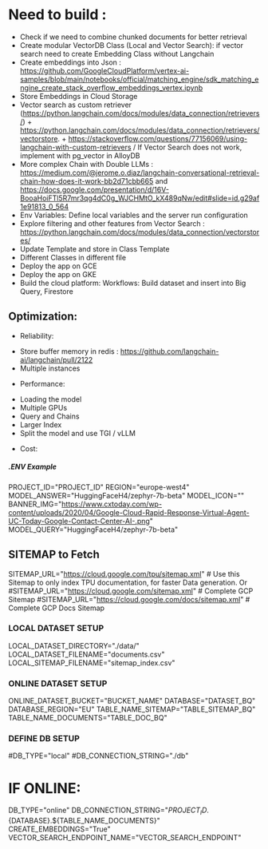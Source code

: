 # Need to build :
- Check if we need to combine chunked documents for better retrieval
- Create modular VectorDB Class (Local and Vector Search): if vector search need to create Embedding Class without Langchain
- Create embeddings into Json : https://github.com/GoogleCloudPlatform/vertex-ai-samples/blob/main/notebooks/official/matching_engine/sdk_matching_engine_create_stack_overflow_embeddings_vertex.ipynb
- Store Embeddings in Cloud Storage
- Vector search as custom retriever (https://python.langchain.com/docs/modules/data_connection/retrievers/) + https://python.langchain.com/docs/modules/data_connection/retrievers/vectorstore. + https://stackoverflow.com/questions/77156069/using-langchain-with-custom-retrievers / If Vector Search does not work, implement with pg_vector in AlloyDB
- More complex Chain with Double LLMs : https://medium.com/@jerome.o.diaz/langchain-conversational-retrieval-chain-how-does-it-work-bb2d71cbb665 and https://docs.google.com/presentation/d/16V-BooaHoiFTl5R7mr3qg4dC0g_WJCHMtO_kX489qNw/edit#slide=id.g29af1e91813_0_564
- Env Variables: Define local variables and the server run configuration
- Explore filtering and other features from Vector Search : https://python.langchain.com/docs/modules/data_connection/vectorstores/ 
- Update Template and store in Class Template
- Different Classes in different file
- Deploy the app on GCE
- Deploy the app on GKE
- Build the cloud platform: Workflows: Build dataset and insert into Big Query, Firestore


## Optimization: 
* Reliability: 
- Store buffer memory in redis : https://github.com/langchain-ai/langchain/pull/2122
- Multiple instances
* Performance: 
- Loading the model
- Multiple GPUs
- Query and Chains
- Larger Index
- Split the model and use TGI / vLLM
* Cost: 




##### .ENV Example

PROJECT_ID="PROJECT_ID"
REGION="europe-west4"
MODEL_ANSWER="HuggingFaceH4/zephyr-7b-beta"
MODEL_ICON=""
BANNER_IMG="https://www.cxtoday.com/wp-content/uploads/2020/04/Google-Cloud-Rapid-Response-Virtual-Agent-UC-Today-Google-Contact-Center-AI-.png"
MODEL_QUERY="HuggingFaceH4/zephyr-7b-beta"

## SITEMAP to Fetch
SITEMAP_URL="https://cloud.google.com/tpu/sitemap.xml" # Use this Sitemap to only index TPU documentation, for faster Data generation. Or 
#SITEMAP_URL="https://cloud.google.com/sitemap.xml" # Complete GCP Sitemap
#SITEMAP_URL="https://cloud.google.com/docs/sitemap.xml" # Complete GCP Docs Sitemap

### LOCAL DATASET SETUP ###
LOCAL_DATASET_DIRECTORY="./data/"
LOCAL_DATASET_FILENAME="documents.csv"
LOCAL_SITEMAP_FILENAME="sitemap_index.csv"

### ONLINE DATASET SETUP ###
ONLINE_DATASET_BUCKET="BUCKET_NAME"
DATABASE="DATASET_BQ"
DATABASE_REGION="EU"
TABLE_NAME_SITEMAP="TABLE_SITEMAP_BQ"
TABLE_NAME_DOCUMENTS="TABLE_DOC_BQ"

### DEFINE DB SETUP
#DB_TYPE="local"
#DB_CONNECTION_STRING="./db"
# IF ONLINE:
DB_TYPE="online"
DB_CONNECTION_STRING="${PROJECT_ID}.${DATABASE}.${TABLE_NAME_DOCUMENTS}"
CREATE_EMBEDDINGS="True"
VECTOR_SEARCH_ENDPOINT_NAME="VECTOR_SEARCH_ENDPOINT"
